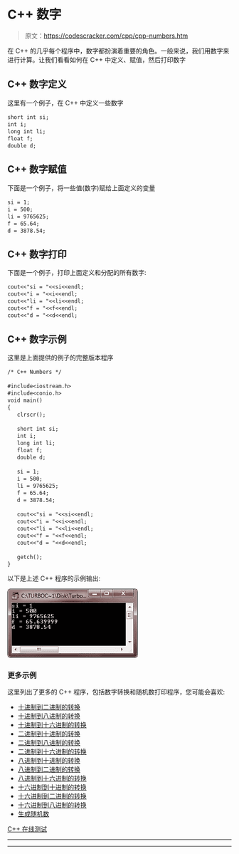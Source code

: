# C++ 数字

> 原文：<https://codescracker.com/cpp/cpp-numbers.htm>

在 C++ 的几乎每个程序中，数字都扮演着重要的角色。一般来说，我们用数字来进行计算。让我们看看如何在 C++ 中定义、赋值，然后打印数字

## C++ 数字定义

这里有一个例子，在 C++ 中定义一些数字

```
short int si;
int i;
long int li;
float f;
double d;
```

## C++ 数字赋值

下面是一个例子，将一些值(数字)赋给上面定义的变量

```
si = 1;
i = 500;
li = 9765625;
f = 65.64;
d = 3878.54;
```

## C++ 数字打印

下面是一个例子，打印上面定义和分配的所有数字:

```
cout<<"si = "<<si<<endl;
cout<<"i = "<<i<<endl;
cout<<"li = "<<li<<endl;
cout<<"f = "<<f<<endl;
cout<<"d = "<<d<<endl;
```

## C++ 数字示例

这里是上面提供的例子的完整版本程序

```
/* C++ Numbers */

#include<iostream.h>
#include<conio.h>
void main()
{
   clrscr();

   short int si;
   int i;
   long int li;
   float f;
   double d;

   si = 1;
   i = 500;
   li = 9765625;
   f = 65.64;
   d = 3878.54;

   cout<<"si = "<<si<<endl;
   cout<<"i = "<<i<<endl;
   cout<<"li = "<<li<<endl;
   cout<<"f = "<<f<<endl;
   cout<<"d = "<<d<<endl;

   getch();
}
```

以下是上述 C++ 程序的示例输出:

![c++ numbers](img/7a486e9002411b370bb1e01e7853eead.png)

### 更多示例

这里列出了更多的 C++ 程序，包括数字转换和随机数打印程序，您可能会喜欢:

*   [十进制到二进制的转换](/cpp/program/cpp-program-convert-decimal-to-binary.htm)
*   [十进制到八进制的转换](/cpp/program/cpp-program-convert-decimal-to-octal.htm)
*   [十进制到十六进制的转换](/cpp/program/cpp-program-convert-decimal-to-hexadecimal.htm)
*   [二进制到十进制的转换](/cpp/program/cpp-program-convert-binary-to-decimal.htm)
*   [二进制到八进制的转换](/cpp/program/cpp-program-convert-binary-to-octal.htm)
*   [二进制到十六进制的转换](/cpp/program/cpp-program-convert-binary-to-hexadecimal.htm)
*   [八进制到十进制的转换](/cpp/program/cpp-program-convert-octal-to-decimal.htm)
*   [八进制到二进制的转换](/cpp/program/cpp-program-convert-octal-to-binary.htm)
*   [八进制到十六进制的转换](/cpp/program/cpp-program-convert-octal-to-hexadecimal.htm)
*   [十六进制到十进制的转换](/cpp/program/cpp-program-convert-hexadecimal-to-decimal.htm)
*   [十六进制到二进制的转换](/cpp/program/cpp-program-convert-hexadecimal-to-binary.htm)
*   [十六进制到八进制的转换](/cpp/program/cpp-program-convert-hexadecimal-to-octal.htm)
*   [生成随机数](/cpp/program/cpp-program-generate-random-numbers.htm)

[C++ 在线测试](/exam/showtest.php?subid=3)

* * *

* * *